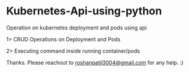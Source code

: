 # Kubernetes-Api-using-python
Operation on kubernetes deployment and pods using api

 1> CRUD Operations on Deployment and Pods
 
 2> Executing command inside running container/pods
 
 Thanks. Please reachout to roshanpatil3004@gmail.com for any help. :)
